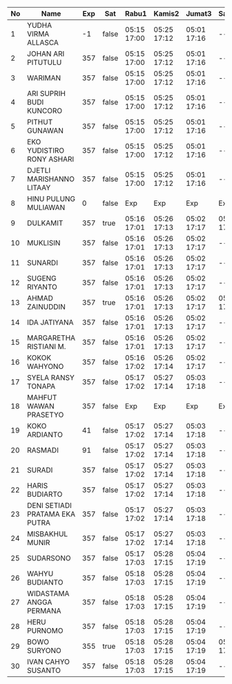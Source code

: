 | No | Name | Exp | Sat | Rabu1 | Kamis2 | Jumat3 | Sabtu4 | Senin6 | Selasa7 | Rabu8 | Kamis9 | Jumat10 | Sabtu11 | Senin13 | Selasa14 | Rabu15 | Kamis16 | Jumat17 | Sabtu18 | Senin20 | Selasa21 | Rabu22 | Kamis23 | Jumat24 | Sabtu25 | Senin27 | Selasa28 |
|-----|-----|-----|-----|-----|-----|-----|-----|-----|-----|-----|-----|-----|-----|-----|-----|-----|-----|-----|-----|-----|-----|-----|-----|-----|-----|-----|-----|
| 1 | YUDHA VIRMA ALLASCA | -1 | false | 05:15 17:00 | 05:25 17:12 | 05:01 17:16 | -- | 05:05 17:02 | 05:27 17:25 | 05:21 17:06 | 05:29 17:03 | 05:24 17:15 | -- | 05:13 17:28 | 05:09 17:11 | 05:06 17:07 | 05:05 17:29 | 05:20 17:22 | -- | 05:01 17:10 | 05:00 17:02 | 05:29 17:13 | 05:02 17:09 | 05:29 17:29 | -- | 05:08 17:12 | 05:22 - |
| 2 | JOHAN ARI PITUTULU | 357 | false | 05:15 17:00 | 05:25 17:12 | 05:01 17:16 | -- | 05:05 17:02 | 05:27 17:25 | 05:21 17:06 | 05:29 17:03 | 05:24 17:15 | -- | 05:13 17:28 | 05:09 17:11 | 05:06 17:07 | 05:05 17:29 | 05:20 17:22 | -- | 05:01 17:10 | 05:00 17:02 | 05:29 17:13 | 05:02 17:09 | 05:29 17:29 | -- | 05:08 17:12 | 05:22 - |
| 3 | WARIMAN | 357 | false | 05:15 17:00 | 05:25 17:12 | 05:01 17:16 | -- | 05:05 17:02 | 05:27 17:25 | 05:21 17:06 | 05:29 17:03 | 05:24 17:15 | -- | 05:13 17:28 | 05:09 17:11 | 05:06 17:07 | 05:05 17:29 | 05:20 17:22 | -- | 05:01 17:10 | 05:00 17:02 | 05:29 17:13 | 05:02 17:09 | 05:29 17:29 | -- | 05:08 17:12 | 05:22 - |
| 4 | ARI SUPRIH BUDI KUNCORO | 357 | false | 05:15 17:00 | 05:25 17:12 | 05:01 17:16 | -- | 05:05 17:02 | 05:27 17:25 | 05:21 17:06 | 05:29 17:03 | 05:24 17:15 | -- | 05:13 17:28 | 05:09 17:11 | 05:06 17:07 | 05:05 17:29 | 05:20 17:22 | -- | 05:01 17:10 | 05:00 17:02 | 05:29 17:13 | 05:02 17:09 | 05:29 17:29 | -- | 05:08 17:12 | 05:22 - |
| 5 | PITHUT GUNAWAN | 357 | false | 05:15 17:00 | 05:25 17:12 | 05:01 17:16 | -- | 05:05 17:02 | 05:27 17:25 | 05:21 17:06 | 05:29 17:03 | 05:24 17:15 | -- | 05:13 17:28 | 05:09 17:11 | 05:06 17:07 | 05:05 17:29 | 05:20 17:22 | -- | 05:01 17:10 | 05:00 17:02 | 05:29 17:13 | 05:02 17:09 | 05:29 17:29 | -- | 05:08 17:13 | 05:22 - |
| 6 | EKO YUDISTIRO RONY ASHARI | 357 | false | 05:15 17:00 | 05:25 17:12 | 05:01 17:16 | -- | 05:05 17:02 | 05:27 17:25 | 05:21 17:06 | 05:29 17:03 | 05:24 17:15 | -- | 05:13 17:28 | 05:09 17:11 | 05:06 17:07 | 05:05 17:29 | 05:20 17:22 | -- | 05:01 17:10 | 05:00 17:02 | 05:29 17:13 | 05:02 17:09 | 05:29 17:29 | -- | 05:08 17:13 | 05:22 - |
| 7 | DJETLI MARISHANNO LITAAY | 357 | false | 05:15 17:00 | 05:25 17:12 | 05:01 17:16 | -- | 05:05 17:02 | 05:27 17:25 | 05:21 17:06 | 05:29 17:03 | 05:24 17:15 | -- | 05:13 17:28 | 05:09 17:12 | 05:06 17:07 | 05:05 17:29 | 05:20 17:22 | -- | 05:01 17:10 | 05:00 17:02 | 05:30 17:13 | 05:02 17:09 | 05:29 17:29 | -- | 05:08 17:13 | 05:22 - |
| 8 | HINU PULUNG MULIAWAN | 0 | false | Exp | Exp | Exp | Exp | Exp | Exp | Exp | Exp | Exp | Exp | Exp | Exp | Exp | Exp | Exp | Exp | Exp | Exp | Exp | Exp | Exp | Exp | Exp | Exp |
| 9 | DULKAMIT | 357 | true | 05:16 17:01 | 05:26 17:13 | 05:02 17:17 | 05:15 17:17 | 05:06 17:03 | 05:28 17:26 | 05:22 17:07 | 05:30 17:04 | 05:25 17:16 | 05:07 17:27 | 05:14 17:29 | 05:10 17:12 | 05:07 17:08 | 05:06 17:30 | 05:21 17:23 | 05:14 17:26 | 05:02 17:11 | 05:01 17:03 | 05:30 17:14 | 05:03 17:10 | 05:30 17:30 | 05:05 17:13 | 05:09 17:13 | 05:23 - |
| 10 | MUKLISIN | 357 | false | 05:16 17:01 | 05:26 17:13 | 05:02 17:17 | -- | 05:06 17:03 | 05:28 17:26 | 05:22 17:07 | 05:30 17:04 | 05:25 17:16 | -- | 05:14 17:29 | 05:10 17:12 | 05:07 17:08 | 05:06 17:30 | 05:21 17:23 | -- | 05:02 17:11 | 05:01 17:03 | 05:30 17:14 | 05:03 17:10 | 05:30 17:30 | -- | 05:09 17:13 | 05:23 - |
| 11 | SUNARDI | 357 | false | 05:16 17:01 | 05:26 17:13 | 05:02 17:17 | -- | 05:06 17:03 | 05:28 17:26 | 05:22 17:07 | 05:30 17:04 | 05:25 17:16 | -- | 05:14 17:29 | 05:10 17:12 | 05:07 17:08 | 05:06 17:30 | 05:21 17:23 | -- | 05:02 17:11 | 05:01 17:03 | 05:30 17:14 | 05:03 17:10 | 05:30 17:30 | -- | 05:09 17:14 | 05:23 - |
| 12 | SUGENG RIYANTO | 357 | false | 05:16 17:01 | 05:26 17:13 | 05:02 17:17 | -- | 05:06 17:03 | 05:28 17:26 | 05:22 17:07 | 05:30 17:04 | 05:25 17:16 | -- | 05:14 17:29 | 05:10 17:12 | 05:07 17:08 | 05:06 17:30 | 05:21 17:23 | -- | 05:02 17:11 | 05:01 17:03 | 05:30 17:14 | 05:03 17:10 | 05:30 17:30 | -- | 05:09 17:14 | 05:23 - |
| 13 | AHMAD ZAINUDDIN | 357 | true | 05:16 17:01 | 05:26 17:13 | 05:02 17:17 | 05:15 17:17 | 05:06 17:03 | 05:28 17:26 | 05:22 17:07 | 05:30 17:04 | 05:25 17:16 | 05:07 17:27 | 05:14 17:29 | 05:10 17:12 | 05:07 17:08 | 05:06 17:30 | 05:21 17:23 | 05:14 17:26 | 05:02 17:11 | 05:01 17:03 | 05:30 17:14 | 05:03 17:10 | 05:30 17:30 | 05:05 17:13 | 05:09 17:14 | 05:23 - |
| 14 | IDA JATIYANA | 357 | false | 05:16 17:01 | 05:26 17:13 | 05:02 17:17 | -- | 05:06 17:03 | 05:28 17:26 | 05:22 17:07 | 05:30 17:04 | 05:25 17:16 | -- | 05:14 17:29 | 05:10 17:12 | 05:07 17:08 | 05:06 17:30 | 05:21 17:23 | -- | 05:02 17:11 | 05:01 17:03 | 05:30 17:14 | 05:03 17:10 | 05:30 17:30 | -- | 05:09 17:15 | 05:23 - |
| 15 | MARGARETHA RISTIANI M. | 357 | false | 05:16 17:01 | 05:26 17:13 | 05:02 17:17 | -- | 05:06 17:03 | 05:28 17:26 | 05:22 17:07 | 05:30 17:04 | 05:25 17:16 | -- | 05:14 17:29 | 05:10 17:12 | 05:07 17:08 | 05:06 17:30 | 05:21 17:23 | -- | 05:02 17:11 | 05:01 17:03 | 05:30 17:14 | 05:03 17:10 | 05:30 17:30 | -- | 05:09 17:15 | 05:23 - |
| 16 | KOKOK WAHYONO | 357 | false | 05:16 17:02 | 05:26 17:14 | 05:02 17:17 | -- | 05:06 17:03 | 05:28 17:26 | 05:22 17:07 | 05:30 17:05 | 05:25 17:16 | -- | 05:14 17:30 | 05:11 17:13 | 05:07 17:08 | 05:06 17:30 | 05:21 17:23 | -- | 05:02 17:11 | 05:01 17:03 | 05:31 17:14 | 05:03 17:10 | 05:30 17:30 | -- | 05:09 17:15 | 05:23 - |
| 17 | SYELA RANSY TONAPA | 357 | false | 05:17 17:02 | 05:27 17:14 | 05:03 17:18 | -- | 05:07 17:04 | 05:29 17:27 | 05:23 17:08 | 05:31 17:05 | 05:26 17:17 | -- | 05:15 17:30 | 05:11 17:13 | 05:08 17:09 | 05:07 17:31 | 05:22 17:24 | -- | 05:03 17:12 | 05:02 17:04 | 05:31 17:15 | 05:04 17:11 | 05:31 17:31 | -- | 05:10 17:15 | 05:24 - |
| 18 | MAHFUT WAWAN PRASETYO | 357 | false | Exp | Exp | Exp | Exp | Exp | Exp | Exp | Exp | Exp | Exp | Exp | Exp | 04:30 16:48 | 05:07 17:31 | 05:22 17:24 | -- | 05:03 17:12 | 05:02 17:04 | 05:31 17:15 | 05:04 17:11 | 05:31 17:31 | -- | 05:10 17:15 | 05:24 - |
| 19 | KOKO ARDIANTO | 41 | false | 05:17 17:02 | 05:27 17:14 | 05:03 17:18 | -- | 05:07 17:04 | 05:29 17:27 | 05:23 17:08 | 05:31 17:05 | 05:26 17:17 | -- | 05:15 17:30 | 05:11 17:13 | 05:08 17:09 | 05:07 17:31 | 05:22 17:24 | -- | 05:03 17:12 | 05:02 17:04 | 05:31 17:15 | 05:04 17:11 | 05:31 17:31 | -- | 05:10 17:15 | 05:24 - |
| 20 | RASMADI | 91 | false | 05:17 17:02 | 05:27 17:14 | 05:03 17:18 | -- | 05:07 17:04 | 05:29 17:27 | 05:23 17:08 | 05:31 17:05 | 05:26 17:17 | -- | 05:15 17:30 | 05:11 17:13 | 05:08 17:09 | 05:07 17:31 | 05:22 17:24 | -- | 05:03 17:12 | 05:02 17:04 | 05:31 17:15 | 05:04 17:11 | 05:31 17:31 | -- | 05:10 17:16 | 05:24 - |
| 21 | SURADI | 357 | false | 05:17 17:02 | 05:27 17:14 | 05:03 17:18 | -- | 05:07 17:04 | 05:29 17:27 | 05:23 17:08 | 05:31 17:05 | 05:26 17:17 | -- | 05:15 17:30 | 05:11 17:13 | 05:08 17:09 | 05:07 17:31 | 05:22 17:24 | -- | 05:03 17:12 | 05:02 17:04 | 05:31 17:15 | 05:04 17:11 | 05:31 17:31 | -- | 05:10 17:16 | 05:24 - |
| 22 | HARIS BUDIARTO | 357 | false | 05:17 17:02 | 05:27 17:14 | 05:03 17:18 | -- | 05:07 17:04 | 05:29 17:27 | 05:23 17:08 | 05:31 17:05 | 05:26 17:17 | -- | 05:15 17:30 | 05:11 17:13 | 05:08 17:09 | 05:07 17:31 | 05:22 17:24 | -- | 05:03 17:12 | 05:02 17:04 | 05:31 17:15 | 05:04 17:11 | 05:31 17:31 | -- | 05:10 17:16 | 05:24 - |
| 23 | DENI SETIADI PRATAMA EKA PUTRA | 357 | false | 05:17 17:02 | 05:27 17:14 | 05:03 17:18 | -- | 05:07 17:04 | 05:29 17:27 | 05:23 17:08 | 05:31 17:05 | 05:26 17:17 | -- | 05:15 17:30 | 05:11 17:13 | 05:08 17:09 | 05:07 17:31 | 05:22 17:24 | -- | 05:03 17:12 | 05:02 17:04 | 05:31 17:15 | 05:04 17:11 | 05:31 17:31 | -- | 05:10 17:16 | 05:24 - |
| 24 | MISBAKHUL MUNIR | 357 | false | 05:17 17:02 | 05:27 17:14 | 05:03 17:18 | -- | 05:07 17:04 | 05:29 17:27 | 05:23 17:08 | 05:31 17:05 | 05:26 17:18 | -- | 05:15 17:30 | 05:11 17:13 | 05:08 17:10 | 05:08 17:32 | 05:23 17:25 | -- | 05:04 17:13 | 05:03 17:05 | 05:32 17:16 | 05:05 17:12 | 05:32 17:32 | -- | 05:11 17:16 | 05:25 - |
| 25 | SUDARSONO | 357 | false | 05:17 17:03 | 05:28 17:15 | 05:04 17:19 | -- | 05:08 17:05 | 05:30 17:28 | 05:24 17:09 | 05:32 17:06 | 05:27 17:18 | -- | 05:16 17:31 | 05:12 17:14 | 05:09 17:10 | 05:08 17:32 | 05:23 17:25 | -- | 05:04 17:13 | 05:03 17:05 | 05:32 17:16 | 05:05 17:12 | 05:32 17:32 | -- | 05:11 17:17 | 05:25 - |
| 26 | WAHYU BUDIANTO | 357 | false | 05:18 17:03 | 05:28 17:15 | 05:04 17:19 | -- | 05:08 17:05 | 05:30 17:28 | 05:24 17:09 | 05:32 17:06 | 05:27 17:18 | -- | 05:16 17:31 | 05:12 17:14 | 05:09 17:10 | 05:08 17:32 | 05:23 17:25 | -- | 05:04 17:13 | 05:03 17:05 | 05:32 17:16 | 05:05 17:12 | 05:32 17:32 | -- | 05:11 17:17 | 05:25 - |
| 27 | WIDASTAMA ANGGA PERMANA | 357 | false | 05:18 17:03 | 05:28 17:15 | 05:04 17:19 | -- | 05:08 17:05 | 05:30 17:28 | 05:24 17:09 | 05:32 17:06 | 05:27 17:18 | -- | 05:16 17:31 | 05:12 17:14 | 05:09 17:10 | 05:08 17:32 | 05:23 17:25 | -- | 05:04 17:13 | 05:03 17:05 | 05:32 17:16 | 05:05 17:12 | 05:32 17:32 | -- | 05:11 17:17 | 05:25 - |
| 28 | HERU PURNOMO | 357 | false | 05:18 17:03 | 05:28 17:15 | 05:04 17:19 | -- | 05:08 17:05 | 05:30 17:28 | 05:24 17:09 | 05:32 17:06 | 05:27 17:18 | -- | 05:16 17:31 | 05:12 17:14 | 05:09 17:10 | 05:08 17:32 | 05:23 17:25 | -- | 05:04 17:13 | 05:03 17:05 | 05:32 17:16 | 05:05 17:12 | 05:32 17:32 | -- | 05:11 17:17 | 05:25 - |
| 29 | BOWO SURYONO | 355 | true | 05:18 17:03 | 05:28 17:15 | 05:04 17:19 | 05:15 17:17 | 05:08 17:05 | 05:30 17:28 | 05:24 17:09 | 05:32 17:06 | 05:27 17:18 | 05:07 17:27 | 05:16 17:31 | 05:12 17:14 | 05:09 17:10 | 05:08 17:32 | 05:23 17:25 | 05:14 17:26 | 05:04 17:13 | 05:03 17:05 | 05:32 17:16 | 05:05 17:12 | 05:32 17:32 | 05:05 17:13 | 05:11 17:18 | 05:25 - |
| 30 | IVAN CAHYO SUSANTO | 357 | false | 05:18 17:03 | 05:28 17:15 | 05:04 17:19 | -- | 05:08 17:05 | 05:30 17:28 | 05:24 17:09 | 05:32 17:06 | 05:27 17:18 | -- | 05:16 17:31 | 05:12 17:14 | 05:09 17:10 | 05:08 17:32 | 05:23 17:25 | -- | 05:04 17:13 | 05:03 17:05 | 05:32 17:16 | 05:05 17:12 | 05:32 17:32 | -- | 05:11 17:18 | 05:25 - |
